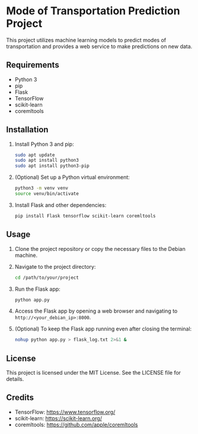 # Mode of Transportation Prediction Project

This project utilizes machine learning models to predict modes of transportation and provides a web service to make predictions on new data.

## Requirements

- Python 3
- pip
- Flask
- TensorFlow
- scikit-learn
- coremltools

## Installation

1. Install Python 3 and pip:

    ```bash
    sudo apt update
    sudo apt install python3
    sudo apt install python3-pip
    ```

2. (Optional) Set up a Python virtual environment:

    ```bash
    python3 -m venv venv      
    source venv/bin/activate  
    ```

3. Install Flask and other dependencies:

    ```bash
    pip install Flask tensorflow scikit-learn coremltools
    ```

## Usage

1. Clone the project repository or copy the necessary files to the Debian machine.

2. Navigate to the project directory:

    ```bash
    cd /path/to/your/project
    ```

3. Run the Flask app:

    ```bash
    python app.py
    ```

4. Access the Flask app by opening a web browser and navigating to `http://<your_debian_ip>:8000`.

5. (Optional) To keep the Flask app running even after closing the terminal:

    ```bash
    nohup python app.py > flask_log.txt 2>&1 &
    ```

## License

This project is licensed under the MIT License. See the LICENSE file for details.

## Credits

- TensorFlow: https://www.tensorflow.org/
- scikit-learn: https://scikit-learn.org/
- coremltools: https://github.com/apple/coremltools

